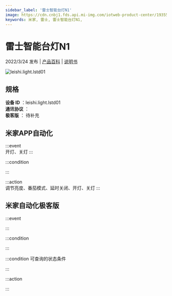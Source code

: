 ```yaml
---
sidebar_label: '雷士智能台灯N1'
image: https://cdn.cnbj1.fds.api.mi-img.com/iotweb-product-center/1935520967ce8c7645b938891ed56dd8_1629959122629.png?GalaxyAccessKeyId=AKVGLQWBOVIRQ3XLEW&Expires=9223372036854775807&Signature=xz6XL5w6uJ1nziWZpg/b8y7Bl90=
keywords: 米家, 雷士, 雷士智能台灯N1, 
---
```

# 雷士智能台灯N1

2022/3/24 发布 | [产品百科](https://home.mi.com/webapp/content/baike/product/index.html?model=leishi.light.lstd01/) | [说明书](https://home.mi.com/views/introduction.html?model=leishi.light.lstd01&region=cn)

![leishi.light.lstd01](https://cdn.cnbj1.fds.api.mi-img.com/iotweb-product-center/1935520967ce8c7645b938891ed56dd8_1629959122629.png?GalaxyAccessKeyId=AKVGLQWBOVIRQ3XLEW&Expires=9223372036854775807&Signature=xz6XL5w6uJ1nziWZpg/b8y7Bl90=)

## 规格  
> 
**设备 ID** ：leishi.light.lstd01  
**通讯协议** ：  
**极客版**  ： 待补充 


## 米家APP自动化  

:::event  
开灯、关灯
:::

:::condition  

:::

:::action   
调节亮度、番茄模式、延时关闭、开灯、关灯
:::

## 米家自动化极客版  

:::event  

:::

:::condition  

:::

:::condition 可查询的状态条件  

:::

:::action  

:::

        
